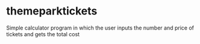 # themeparktickets
Simple calculator program in which the user inputs the number and price of tickets and gets the total cost
